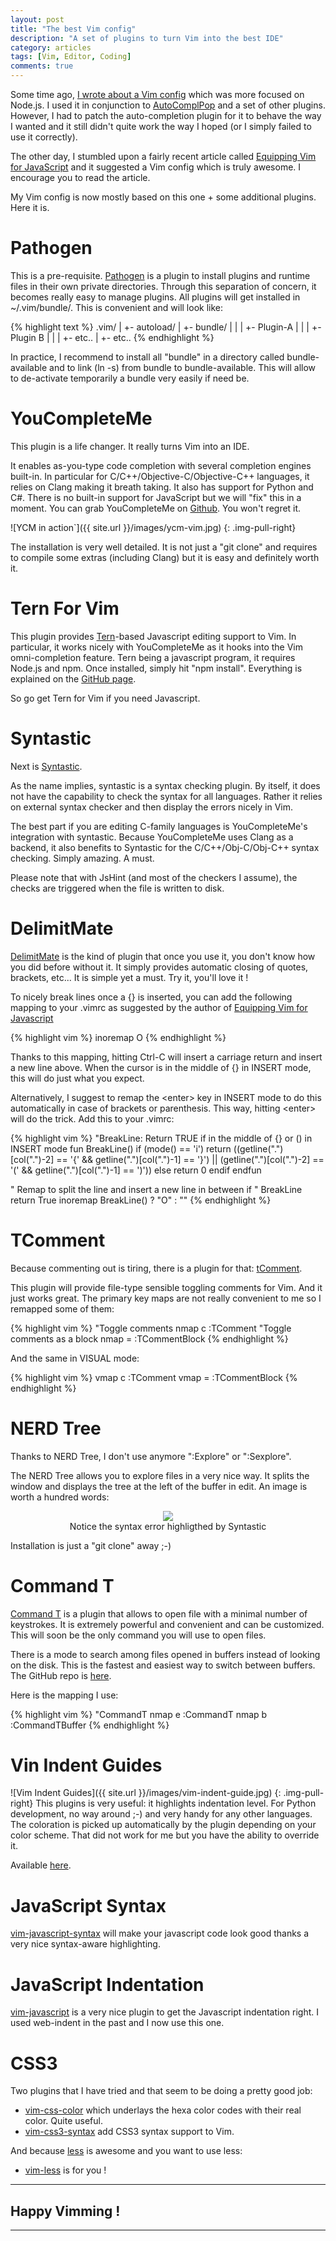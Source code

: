 ```yaml
---
layout: post
title: "The best Vim config"
description: "A set of plugins to turn Vim into the best IDE"
category: articles
tags: [Vim, Editor, Coding]
comments: true
---
```


Some time ago, [I wrote about a Vim config](http://old-blog.teenycloud.com/2012/05/vim-configuration.html) which was more focused on Node.js. I used it in conjunction to [AutoComplPop](http://www.vim.org/scripts/script.php?script_id=1879) and a set of other plugins. However, I had to patch the auto-completion plugin for it to behave the way I wanted and it still didn't quite work the way I hoped (or I simply failed to use it correctly).

The other day, I stumbled upon a fairly recent article called [Equipping Vim for JavaScript](http://oli.me.uk/2013/06/29/equipping-vim-for-javascript/) and it suggested a Vim config which is truly awesome. I encourage you to read the article.

My Vim config is now mostly based on this one + some additional plugins. Here it is.

# Pathogen

This is a pre-requisite.
[Pathogen](https://github.com/tpope/vim-pathogen) is a plugin to install plugins and runtime files in their own private directories. Through this separation of concern, it becomes really easy to manage plugins. All plugins will get installed in ~/.vim/bundle/. This is convenient and will look like:

{% highlight text %}
.vim/
  |
  +- autoload/
  |
  +- bundle/
  |    |
  |    +- Plugin-A
  |    |
  |    +- Plugin B
  |    |
  |    +- etc..
  |
  +- etc..
{% endhighlight %}

In practice, I recommend to install all "bundle" in a directory called bundle-available and to link (ln -s) from bundle to bundle-available. This will allow to de-activate temporarily a bundle very easily if need be.

# YouCompleteMe


This plugin is a life changer. It really turns Vim into an IDE.

It enables as-you-type code completion with several completion engines built-in. In particular for C/C++/Objective-C/Objective-C++ languages, it relies on Clang making it breath taking. It also has support for Python and C#. There is no built-in support for JavaScript but we will "fix" this in a moment. You can grab YouCompleteMe on [Github](https://github.com/Valloric/YouCompleteMe). You won't regret it.

![YCM in action`]({{ site.url }}/images/ycm-vim.jpg)
{: .img-pull-right}

The installation is very well detailed. It is not just a "git clone" and requires to compile some extras (including Clang) but it is easy and definitely worth it.

# Tern For Vim

This plugin provides [Tern](http://ternjs.net/)-based Javascript editing support to Vim. In particular, it works nicely with YouCompleteMe as it hooks into the Vim omni-completion feature. Tern being a javascript program, it requires Node.js and npm. Once installed, simply hit "npm install". Everything is explained on the [GitHub page](https://github.com/marijnh/tern_for_vim).

So go get Tern for Vim if you need Javascript.

# Syntastic

Next is [Syntastic](https://github.com/scrooloose/syntastic).

As the name implies, syntastic is a syntax checking plugin. By itself, it does not have the capability to check the syntax for all languages. Rather it relies on external syntax checker and then display the errors nicely in Vim.

The best part if you are editing C-family languages is YouCompleteMe's integration with syntastic. Because YouCompleteMe uses Clang as a backend, it also benefits to Syntastic for the C/C++/Obj-C/Obj-C++ syntax checking. Simply amazing. A must.

Please note that with JsHint (and most of the checkers I assume), the checks are triggered when the file is written to disk.

# DelimitMate

[DelimitMate](https://github.com/Raimondi/delimitMate) is the kind of plugin that once you use it, you don't know how you did before without it.
It simply provides automatic closing of quotes, brackets, etc... It is simple yet a must. Try it, you'll love it !

To nicely break lines once a {} is inserted, you can add the following mapping to your .vimrc as suggested by the author of [Equipping Vim for Javascript](http://oli.me.uk/2013/06/29/equipping-vim-for-javascript/)

{% highlight vim %}
inoremap <C-c> <CR><Esc>O
{% endhighlight %}

Thanks to this mapping, hitting Ctrl-C will insert a carriage return and insert a new line above. When the cursor is in the middle of {} in INSERT mode, this will do just what you expect.

Alternatively, I suggest to remap the \<enter\> key in INSERT mode to do this automatically in case of brackets or parenthesis. This way, hitting \<enter\> will do the trick. Add this to your .vimrc:

{% highlight vim %}
"BreakLine: Return TRUE if in the middle of {} or () in INSERT mode
fun BreakLine()
  if (mode() == 'i')
    return ((getline(".")[col(".")-2] == '{' && getline(".")[col(".")-1] == '}') ||
          \(getline(".")[col(".")-2] == '(' && getline(".")[col(".")-1] == ')'))
  else
    return 0
  endif
endfun

" Remap <Enter> to split the line and insert a new line in between if
" BreakLine return True
inoremap <expr> <CR> BreakLine() ? "<CR><ESC>O" : "<CR>"
{% endhighlight %}

# TComment

Because commenting out is tiring, there is a plugin for that: [tComment](https://github.com/tomtom/tcomment_vim).

This plugin will provide file-type sensible toggling comments for Vim. And it just works great.
The primary key maps are not really convenient to me so I remapped some of them:

{% highlight vim %}
"Toggle comments
nmap <leader>c :TComment<CR>
"Toggle comments as a block
nmap <leader>= :TCommentBlock<CR>
{% endhighlight %}

And the same in VISUAL mode:

{% highlight vim %}
vmap <leader>c :TComment<CR>
vmap <leader>= :TCommentBlock<CR>
{% endhighlight %}

# NERD Tree

Thanks to NERD Tree, I don't use anymore ":Explore" or ":Sexplore".

The NERD Tree allows you to explore files in a very nice way. It splits the window and displays the tree at the left of the buffer in edit. An image is worth a hundred words:

<figure style="text-align:center">
	<img src="{{ site.url }}/images/nerd-tree.jpg">
	<figcaption>Notice the syntax error highligthed by Syntastic</figcaption>
</figure>

Installation is just a "git clone" away ;-)

# Command T

[Command T](https://wincent.com/products/command-t) is a plugin that allows to open file with a minimal number of keystrokes.
It is extremely powerful and convenient and can be customized. This will soon be the only command you will use to open files.

There is a mode to search among files opened in buffers instead of looking on the disk. This is the fastest and easiest way to switch between buffers.
The GitHub repo is [here](https://github.com/wincent/Command-T).

Here is the mapping I use:

{% highlight vim %}
"CommandT
nmap <leader>e :CommandT<CR>
nmap <leader>b :CommandTBuffer<CR>
{% endhighlight %}

# Vin Indent Guides

![Vim Indent Guides]({{ site.url }}/images/vim-indent-guide.jpg)
{: .img-pull-right}
This plugins is very useful: it highlights indentation level. For Python development, no way around ;-) and very handy for any other languages. The coloration is picked up automatically by the plugin depending on your color scheme. That did not work for me but you have the ability to override it.

Available [here](https://github.com/nathanaelkane/vim-indent-guides).

# JavaScript Syntax

[vim-javascript-syntax](https://github.com/jelera/vim-javascript-syntax) will make your javascript code look good thanks a very nice syntax-aware highlighting.

# JavaScript Indentation

[vim-javascript](https://github.com/pangloss/vim-javascript) is a very nice plugin to get the Javascript indentation right. I used web-indent in the past and I now use this one.

# CSS3

Two plugins that I have tried and that seem to be doing a pretty good job:

* [vim-css-color](https://github.com/skammer/vim-css-color) which underlays the hexa color codes with their real color. Quite useful.
* [vim-css3-syntax](https://github.com/hail2u/vim-css3-syntax) add CSS3 syntax support to Vim.

And because [less](http://lesscss.org/) is awesome and you want to use less:

* [vim-less](https://github.com/groenewege/vim-less) is for you !


_______


## Happy Vimming !

_______




